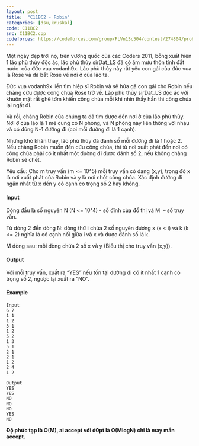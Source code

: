 ```yaml
---
layout: post
title:  "C11BC2 - Robin"
categories: [dsu,kruskal]
code: C11BC2
src: C11BC2.cpp
codeforces: https://codeforces.com/group/FLVn1Sc504/contest/274804/problem/N
---
```



Một ngày đẹp trời nọ, trên vương quốc của các Coders 2011, bỗng xuất hiện 1 lão phù thủy độc ác, lão phù thủy sirDat\_LS đã có âm mưu thôn tính đất nước  của đức vua vodanh9x. Lão phù thủy này rất yêu con gái của đức vua là Rose và đã bắt Rose về nơi ở của lão ta.

Đức vua vodanh9x liền tìm hiệp sĩ Robin và sẽ hứa gả con gái cho Robin nếu chàng cứu được công chúa Rose trở về. Lão phù thủy sirDat\_LS độc ác với khuôn mặt rất ghê tởm khiến công chúa mỗi khi nhìn thấy hắn thì công chúa lại ngất đi.

Và rồi, chàng Robin của chúng ta đã tìm được đến nơi ở của lão phù thủy. Nơi ở của lão là 1 mê cung có N phòng, và N phòng này liên thông với nhau và có đúng N-1 đường đi (coi mỗi đường đi là 1 cạnh).

Nhưng khó khăn thay, lão phù thủy đã đánh số mỗi đường đi là 1 hoặc 2. Nếu chàng Robin muốn đến cứu công chúa, thì từ nơi xuất phát đến nơi có công chúa phải có ít nhất một đường đi được đánh số 2, nếu không chàng Robin sẽ chết.

Yêu cầu: Cho m truy vấn (m <= 10^5) mỗi truy vấn có dạng (x,y), trong đó x là nơi xuất phát của Robin và y là nơi nhốt công chúa. Xác định đường đi ngắn nhất từ x đến y có cạnh co trọng số 2 hay không.

#### Input

Dòng đầu là số nguyên N (N <= 10^4) - số đỉnh của đồ thị và M  – số truy vấn.

Từ dòng 2 đến dòng N: dòng thứ i chứa 2 số nguyên dương x (x < i) và k (k <= 2) nghĩa là có cạnh nối giữa i và x và được đánh số là k.

M dòng sau: mỗi dòng chứa 2 số x và y (Biểu thị cho truy vấn (x,y)).

#### Output

Với mỗi truy vấn, xuất ra “YES” nếu tồn tại đường đi có ít nhất 1 cạnh có trọng số 2, ngược lại xuất ra “NO”.

#### Example

```
Input
6 7  
1 1  
1 2  
3 1  
1 2  
5 2  
1 3  
5 1  
2 1  
2 1  
1 2  
2 4  
1 2

Output 
YES  
YES  
NO  
NO  
NO  
YES  
NO  
```

**Độ phức tạp là O(M), ai accept với d0pt là O(MlogN) chỉ là may mắn accept.**

<!--more-->

